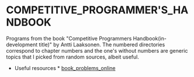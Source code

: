# COMPETITIVE_PROGRAMMER'S_HANDBOOK

Programs from the book "Competitive Programmers Handbook(in-development title)" by Antti Laaksonen. The numbered directories correspond to chapter numbers and the one's without numbers are generic topics that I picked from random sources, albeit useful.

* Useful resources
        * [book_problems_online](https://cses.fi/problemset/)
